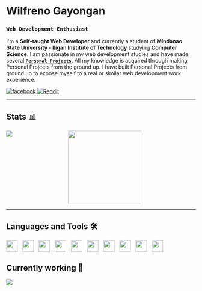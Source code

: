 # Wilfreno Gayongan

### **`Web Development Enthusiast`**


I'm a **Self-taught Web Developer** and currently a student of **Mindanao State University - Iligan Institute of Technology** studying **Computer Science**. I am passionate in my web development studies and have made several <a href="https://github.com/Wilfreno?tab=repositories">**`Personal Projects`**<a/>. All my knowledge is acquired through making Personal Projects from the ground up. I have built Personal Projects from ground up to expose myself to a real or similar web development work experience. 

<p align="left ">
  <a href="https://www.facebook.com/w.gayongan">
    <img alt="facebook" 
    title="https://www.facebook.com/w.gayongan" 
    src="https://custom-icon-badges.demolab.com/badge/facebook-%234267B2?style=for-the-badge&logo=facebook&logoColor=white"/>
  </a>
  <a href="https://www.instagram.com/w.gayongan/">
    <img alt="Reddit" 
    title="https://www.instagram.com/w.gayongan/" 
    src="https://custom-icon-badges.demolab.com/badge/Instagram-%23E4405F?style=for-the-badge&logo=instagram&logoColor=white"/>
  </a>
</p>

---
## Stats 📊
<p align="center">
<img 
  align="left" 
  src="https://github-readme-stats.vercel.app/api?username=Wilfreno&show_icons=true&theme=rose_pine&border_color=#9ccfd8" />
<img  
  height="195vh" 
  src="https://github-readme-stats.vercel.app/api/top-langs/?username=Wilfreno&layout=donut"/>
</p>

---
## Languages and Tools 🛠️
<img align="left" width="30px" style="padding-right:10px;" src="https://cdn.jsdelivr.net/gh/devicons/devicon/icons/html5/html5-original-wordmark.svg" />
<img align="left" width="30px" style="padding-right:10px;" src="https://cdn.jsdelivr.net/gh/devicons/devicon/icons/css3/css3-original.svg" />
<img align="left" width="30px" style="padding-right:10px;" src="https://cdn.jsdelivr.net/gh/devicons/devicon/icons/javascript/javascript-original.svg" />                           
<img align="left" width="30px" style="padding-right:10px;" src="https://cdn.jsdelivr.net/gh/devicons/devicon/icons/nodejs/nodejs-original.svg" />
<img align="left" width="30px" style="padding-right:10px;" src="https://cdn.jsdelivr.net/gh/devicons/devicon/icons/express/express-original-wordmark.svg" />
<img align="left" width="30px" style="padding-right:10px;" src="https://cdn.jsdelivr.net/gh/devicons/devicon/icons/socketio/socketio-original-wordmark.svg" />          
<img align="left" width="30px" style="padding-right:10px;" src="https://cdn.jsdelivr.net/gh/devicons/devicon/icons/react/react-original-wordmark.svg" />
<img align="left" width="30px" style="padding-right:10px;" src="https://cdn.jsdelivr.net/gh/devicons/devicon/icons/nextjs/nextjs-original-wordmark.svg" />          
<img align="left" width="30px" style="padding-right:10px;" src="https://cdn.jsdelivr.net/gh/devicons/devicon/icons/redux/redux-original.svg" />
<img width="30px" style="padding-right:10px;" src="https://cdn.jsdelivr.net/gh/devicons/devicon/icons/typescript/typescript-original.svg" />


## Currently working 🔧
<a href="">
  <img src="https://github-readme-stats.vercel.app/api/pin/?username=Wilfreno&repo=Hanap-BH"/>
<a/>
